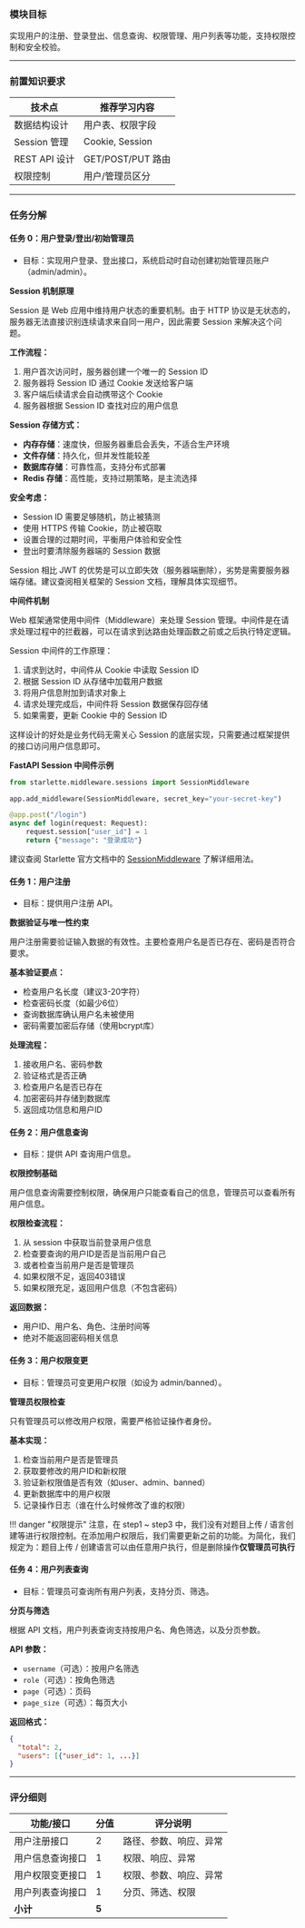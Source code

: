 <!-- ## Step 4：用户管理

--- -->

### 模块目标

实现用户的注册、登录登出、信息查询、权限管理、用户列表等功能，支持权限控制和安全校验。

---

### 前置知识要求

| 技术点         | 推荐学习内容           |
| -------------- | ---------------------- |
| 数据结构设计   | 用户表、权限字段       |
| Session 管理 | Cookie, Session |
| REST API 设计  | GET/POST/PUT 路由      |
| 权限控制       | 用户/管理员区分        |

---

### 任务分解

#### 任务 0：用户登录/登出/初始管理员
- 目标：实现用户登录、登出接口，系统启动时自动创建初始管理员账户（admin/admin）。

**Session 机制原理**

Session 是 Web 应用中维持用户状态的重要机制。由于 HTTP 协议是无状态的，服务器无法直接识别连续请求来自同一用户，因此需要 Session 来解决这个问题。

**工作流程：**
1. 用户首次访问时，服务器创建一个唯一的 Session ID
2. 服务器将 Session ID 通过 Cookie 发送给客户端
3. 客户端后续请求会自动携带这个 Cookie
4. 服务器根据 Session ID 查找对应的用户信息

**Session 存储方式：**
- **内存存储**：速度快，但服务器重启会丢失，不适合生产环境
- **文件存储**：持久化，但并发性能较差
- **数据库存储**：可靠性高，支持分布式部署
- **Redis 存储**：高性能，支持过期策略，是主流选择

**安全考虑：**
- Session ID 需要足够随机，防止被猜测
- 使用 HTTPS 传输 Cookie，防止被窃取
- 设置合理的过期时间，平衡用户体验和安全性
- 登出时要清除服务器端的 Session 数据

Session 相比 JWT 的优势是可以立即失效（服务器端删除），劣势是需要服务器端存储。建议查阅相关框架的 Session 文档，理解具体实现细节。

**中间件机制**

Web 框架通常使用中间件（Middleware）来处理 Session 管理。中间件是在请求处理过程中的拦截器，可以在请求到达路由处理函数之前或之后执行特定逻辑。

Session 中间件的工作原理：
1. 请求到达时，中间件从 Cookie 中读取 Session ID
2. 根据 Session ID 从存储中加载用户数据
3. 将用户信息附加到请求对象上
4. 请求处理完成后，中间件将 Session 数据保存回存储
5. 如果需要，更新 Cookie 中的 Session ID

这样设计的好处是业务代码无需关心 Session 的底层实现，只需要通过框架提供的接口访问用户信息即可。

**FastAPI Session 中间件示例**

```python
from starlette.middleware.sessions import SessionMiddleware

app.add_middleware(SessionMiddleware, secret_key="your-secret-key")

@app.post("/login")
async def login(request: Request):
    request.session["user_id"] = 1
    return {"message": "登录成功"}
```

建议查阅 Starlette 官方文档中的 [SessionMiddleware](https://www.starlette.io/middleware/#sessionmiddleware) 了解详细用法。

#### 任务 1：用户注册
- 目标：提供用户注册 API。

**数据验证与唯一性约束**

用户注册需要验证输入数据的有效性。主要检查用户名是否已存在、密码是否符合要求。

**基本验证要点：**
- 检查用户名长度（建议3-20字符）
- 检查密码长度（如最少6位）
- 查询数据库确认用户名未被使用
- 密码需要加密后存储（使用bcrypt库）

**处理流程：**
1. 接收用户名、密码参数
2. 验证格式是否正确
3. 检查用户名是否已存在
4. 加密密码并存储到数据库
5. 返回成功信息和用户ID

#### 任务 2：用户信息查询
- 目标：提供 API 查询用户信息。

**权限控制基础**

用户信息查询需要控制权限，确保用户只能查看自己的信息，管理员可以查看所有用户信息。

**权限检查流程：**
1. 从 session 中获取当前登录用户信息
2. 检查要查询的用户ID是否是当前用户自己
3. 或者检查当前用户是否是管理员
4. 如果权限不足，返回403错误
5. 如果权限充足，返回用户信息（不包含密码）

**返回数据：**
- 用户ID、用户名、角色、注册时间等
- 绝对不能返回密码相关信息

#### 任务 3：用户权限变更
- 目标：管理员可变更用户权限（如设为 admin/banned）。

**管理员权限检查**

只有管理员可以修改用户权限，需要严格验证操作者身份。

**基本实现：**
1. 检查当前用户是否是管理员
2. 获取要修改的用户ID和新权限
3. 验证新权限值是否有效（如user、admin、banned）
4. 更新数据库中的用户权限
5. 记录操作日志（谁在什么时候修改了谁的权限）

!!! danger "权限提示"
    注意，在 step1 ~ step3 中，我们没有对题目上传 / 语言创建等进行权限控制。在添加用户权限后，我们需要更新之前的功能。为简化，我们规定为：题目上传 / 创建语言可以由任意用户执行，但是删除操作**仅管理员可执行**

#### 任务 4：用户列表查询
- 目标：管理员可查询所有用户列表，支持分页、筛选。

**分页与筛选**

根据 API 文档，用户列表查询支持按用户名、角色筛选，以及分页参数。

**API 参数：**
- `username`（可选）：按用户名筛选
- `role`（可选）：按角色筛选
- `page`（可选）：页码
- `page_size`（可选）：每页大小

**返回格式：**
```json
{
  "total": 2,
  "users": [{"user_id": 1, ...}]
}
```

---

### 评分细则

| 功能/接口                | 分值 | 评分说明                         |
|--------------------------|------|----------------------------------|
| 用户注册接口             | 2    | 路径、参数、响应、异常            |
| 用户信息查询接口         | 1    | 权限、响应、异常                  |
| 用户权限变更接口         | 1    | 权限、参数、响应、异常            |
| 用户列表查询接口         | 1    | 分页、筛选、权限                  |
| **小计**                 | **5**|                                  |